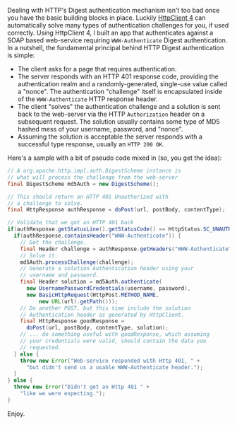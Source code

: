 Dealing with HTTP's Digest authentication mechanism isn't too bad once you have the basic building blocks in place.  Luckily [HttpClient 4](http://hc.apache.org/httpcomponents-client/index.html) can automatically solve many types of authentication challenges for you, if used correctly.  Using HttpClient 4, I built an app that authenticates against a SOAP based web-service requiring `WWW-Authenticate` Digest authentication.  In a nutshell, the fundamental principal behind HTTP Digest authentication is simple:

* The client asks for a page that requires authentication.
* The server responds with an HTTP 401 response code, providing the authentication realm and a randomly-generated, single-use value called a "nonce".  The authentication "challenge" itself is encapsulated inside of the `WWW-Authenticate` HTTP response header.
* The client "solves" the authentication challenge and a solution is sent back to the web-server via the HTTP `Authorization` header on a subsequent request.  The solution usually contains some type of MD5 hashed mess of your username, password, and "nonce".
* Assuming the solution is acceptable the server responds with a successful type response, usually an `HTTP 200 OK`.

Here's a sample with a bit of pseudo code mixed in (so, you get the idea):

```java
// A org.apache.http.impl.auth.DigestScheme instance is
// what will process the challenge from the web-server
final DigestScheme md5Auth = new DigestScheme();

// This should return an HTTP 401 Unauthorized with
// a challenge to solve.
final HttpResponse authResponse = doPost(url, postBody, contentType);

// Validate that we got an HTTP 401 back
if(authResponse.getStatusLine().getStatusCode() == HttpStatus.SC_UNAUTHORIZED) {
  if(authResponse.containsHeader("WWW-Authenticate")) {
    // Get the challenge.
    final Header challenge = authResponse.getHeaders("WWW-Authenticate")[0];
    // Solve it.
    md5Auth.processChallenge(challenge);
    // Generate a solution Authentication header using your
    // username and password.
    final Header solution = md5Auth.authenticate(
      new UsernamePasswordCredentials(username, password),
      new BasicHttpRequest(HttpPost.METHOD_NAME,
          new URL(url).getPath()));
    // Do another POST, but this time include the solution
    // Authentication header as generated by HttpClient.
    final HttpResponse goodResponse =
      doPost(url, postBody, contentType, solution);
    // ... do something useful with goodResponse, which assuming
    // your credentials were valid, should contain the data you
    // requested.
  } else {
    throw new Error("Web-service responded with Http 401, " +
      "but didn't send us a usable WWW-Authenticate header.");
  }
} else {
  throw new Error("Didn't get an Http 401 " +
    "like we were expecting.");
}
```

Enjoy.

<!--- tags: java, security, http, apache -->